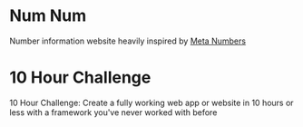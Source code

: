 # Num Num

Number information website heavily inspired by [Meta Numbers](https://metanumbers.com/)

# 10 Hour Challenge

10 Hour Challenge: Create a fully working web app or website in 10 hours or less with a framework you've never worked with before
